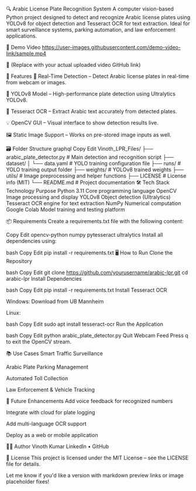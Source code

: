 🔍 Arabic License Plate Recognition System
A computer vision-based Python project designed to detect and recognize Arabic license plates using YOLOv8 for object detection and Tesseract OCR for text extraction. Ideal for smart surveillance systems, parking automation, and law enforcement applications.

🎥 Demo Video
https://user-images.githubusercontent.com/demo-video-link/sample.mp4

📌 (Replace with your actual uploaded video GitHub link)

🚀 Features
🔎 Real-Time Detection – Detect Arabic license plates in real-time from webcam or images.

🧠 YOLOv8 Model – High-performance plate detection using Ultralytics YOLOv8.

📝 Tesseract OCR – Extract Arabic text accurately from detected plates.

💡 OpenCV GUI – Visual interface to show detection results live.

🖼️ Static Image Support – Works on pre-stored image inputs as well.

🗃️ Folder Structure
graphql
Copy
Edit
Vinoth_LPR_Files/
├── arabic_plate_detector.py          # Main detection and recognition script
├── dataset/
│   └── data.yaml                     # YOLO training configuration file
├── runs/                             # YOLO training output folder
├── weights/                          # YOLOv8 trained weights
├── utils/                            # Image preprocessing and helper functions
├── LICENSE                           # License info (MIT)
└── README.md                         # Project documentation
🛠️ Tech Stack
Technology	Purpose
Python 3.11	Core programming language
OpenCV	Image processing and display
YOLOv8	Object detection (Ultralytics)
Tesseract	OCR engine for text extraction
NumPy	Numerical computation
Google Colab	Model training and testing platform

📦 Requirements
Create a requirements.txt file with the following content:

Copy
Edit
opencv-python
numpy
pytesseract
ultralytics
Install all dependencies using:

bash
Copy
Edit
pip install -r requirements.txt
🖥️ How to Run
Clone the Repository

bash
Copy
Edit
git clone https://github.com/yourusername/arabic-lpr.git
cd arabic-lpr
Install Dependencies

bash
Copy
Edit
pip install -r requirements.txt
Install Tesseract OCR

Windows: Download from UB Mannheim

Linux:

bash
Copy
Edit
sudo apt install tesseract-ocr
Run the Application

bash
Copy
Edit
python arabic_plate_detector.py
Quit Webcam Feed
Press q to exit the OpenCV stream.

📚 Use Cases
Smart Traffic Surveillance

Arabic Plate Parking Management

Automated Toll Collection

Law Enforcement & Vehicle Tracking

📌 Future Enhancements
Add voice feedback for recognized numbers

Integrate with cloud for plate logging

Add multi-language OCR support

Deploy as a web or mobile application

👨‍💻 Author
Vinoth Kumar
LinkedIn • GitHub

📜 License
This project is licensed under the MIT License – see the LICENSE file for details.

Let me know if you'd like a version with markdown preview links or image placeholder fixes!








